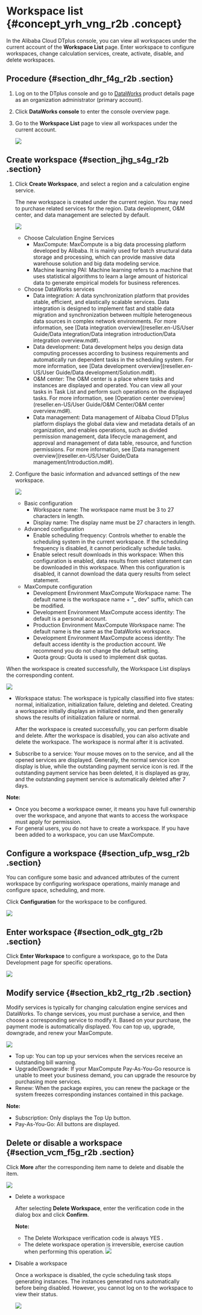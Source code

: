 # Workspace list {#concept_yrh_vng_r2b .concept}

In the Alibaba Cloud DTplus console, you can view all workspaces under the current account of the **Workspace List** page. Enter workspace to configure workspaces, change calculation services, create, activate, disable, and delete workspaces.

## Procedure {#section_dhr_f4g_r2b .section}

1.  Log on to the DTplus console and go to [DataWorks](https://www.alibabacloud.com/product/ide) product details page as an organization administrator \(primary account\).
2.  Click **DataWorks console** to enter the console overview page.
3.  Go to the **Workspace List** page to view all workspaces under the current account.

    ![](http://static-aliyun-doc.oss-cn-hangzhou.aliyuncs.com/assets/img/16187/15514205248729_en-US.jpg)


## Create workspace {#section_jhg_s4g_r2b .section}

1.  Click **Create Workspace**, and select a region and a calculation engine service.

    The new workspace is created under the current region. You may need to purchase related services for the region. Data development, O&M center, and data management are selected by default.

    ![](http://static-aliyun-doc.oss-cn-hangzhou.aliyuncs.com/assets/img/16187/15514205248730_en-US.png)

    -   Choose Calculation Engine Services
        -   MaxCompute: MaxCompute is a big data processing platform developed by Alibaba. It is mainly used for batch structural data storage and processing, which can provide massive data warehouse solution and big data modeling service.
        -   Machine learning PAI: Machine learning refers to a machine that uses statistical algorithms to learn a large amount of historical data to generate empirical models for business references.
    -   Choose DataWorks services
        -   Data integration: A data synchronization platform that provides stable, efficient, and elastically scalable services. Data integration is designed to implement fast and stable data migration and synchronization between multiple heterogeneous data sources in complex network environments. For more information, see [Data integration overview](reseller.en-US/User Guide/Data integration/Data integration introduction/Data integration overview.md#).
        -   Data development: Data development helps you design data computing processes according to business requirements and automatically run dependent tasks in the scheduling system. For more information, see [Data development overview](reseller.en-US/User Guide/Data development/Solution.md#).
        -   O&M center: The O&M center is a place where tasks and instances are displayed and operated. You can view all your tasks in Task List and perform such operations on the displayed tasks. For more information, see [Operation center overview](reseller.en-US/User Guide/O&M Center/O&M center overview.md#).
        -   Data management: Data management of Alibaba Cloud DTplus platform displays the global data view and metadata details of an organization, and enables operations, such as divided permission management, data lifecycle management, and approval and management of data table, resource, and function permissions. For more information, see [Data management overview](reseller.en-US/User Guide/Data management/Introduction.md#).
2.  Configure the basic information and advanced settings of the new workspace.

    ![](http://static-aliyun-doc.oss-cn-hangzhou.aliyuncs.com/assets/img/16187/15514205248731_en-US.png)

    -   Basic configuration
        -   Workspace name: The workspace name must be 3 to 27 characters in length.
        -   Display name: The display name must be 27 characters in length.
    -   Advanced configuration
        -   Enable scheduling frequency: Controls whether to enable the scheduling system in the current workspace. If the scheduling frequency is disabled, it cannot periodically schedule tasks.
        -   Enable select result downloads in this workspace: When this configuration is enabled, data results from select statement can be downloaded in this workspace. When this configuration is disabled, it cannot download the data query results from select statement.
    -   MaxCompute configuration
        -   Development Environment MaxCompute Workspace name: The default name is the workspace name + "\_ dev" suffix, which can be modified.
        -   Development Environment MaxCompute access identity: The default is a personal account.
        -   Production Environment MaxCompute Workspace name: The default name is the same as the DataWorks workspace.
        -   Development Environment MaxCompute access identity: The default access identity is the production account. We recommend you do not change the default setting.
        -   Quota group: Quota is used to implement disk quotas.

When the workspace is created successfully, the Workspace List displays the corresponding content.

![](http://static-aliyun-doc.oss-cn-hangzhou.aliyuncs.com/assets/img/16187/15514205248732_en-US.jpg)

-   Workspace status: The workspace is typically classified into five states: normal, initialization, initialization failure, deleting and deleted. Creating a workspace initially displays an initialized state, and then generally shows the results of initialization failure or normal.

    After the workspace is created successfully, you can perform disable and delete. After the workspace is disabled, you can also activate and delete the workspace. The workspace is normal after it is activated.

-   Subscribe to a service: Your mouse moves on to the service, and all the opened services are displayed. Generally, the normal service icon display is blue, while the outstanding payment service icon is red. If the outstanding payment service has been deleted, it is displayed as gray, and the outstanding payment service is automatically deleted after 7 days.

**Note:** 

-   Once you become a workspace owner, it means you have full ownership over the workspace, and anyone that wants to access the workspace must apply for permission.
-   For general users, you do not have to create a workspace. If you have been added to a workspace, you can use MaxCompute.

## Configure a workspace {#section_ufp_wsg_r2b .section}

You can configure some basic and advanced attributes of the current workspace by configuring workspace operations, mainly manage and configure space, scheduling, and more.

Click **Configuration** for the workspace to be configured.

![](http://static-aliyun-doc.oss-cn-hangzhou.aliyuncs.com/assets/img/16187/15514205248733_en-US.jpg)

## Enter workspace {#section_odk_gtg_r2b .section}

Click **Enter Workspace** to configure a workspace, go to the Data Development page for specific operations.

![](http://static-aliyun-doc.oss-cn-hangzhou.aliyuncs.com/assets/img/16187/15514205248734_en-US.jpg)

## Modify service {#section_kb2_rtg_r2b .section}

Modify services is typically for changing calculation engine services and DataWorks. To change services, you must purchase a service, and then choose a corresponding service to modify it. Based on your purchase, the payment mode is automatically displayed. You can top up, upgrade, downgrade, and renew your MaxCompute.

![](http://static-aliyun-doc.oss-cn-hangzhou.aliyuncs.com/assets/img/16187/15514205248735_en-US.jpg)

-   Top up: You can top up your services when the services receive an outstanding bill warning.
-   Upgrade/Downgrade: If your MaxCompute Pay-As-You-Go resource is unable to meet your business demand, you can upgrade the resource by purchasing more services.
-   Renew: When the package expires, you can renew the package or the system freezes corresponding instances contained in this package.

**Note:** 

-   Subscription: Only displays the Top Up button.
-   Pay-As-You-Go: All buttons are displayed.

## Delete or disable a workspace {#section_vcm_f5g_r2b .section}

Click **More** after the corresponding item name to delete and disable the item.

![](http://static-aliyun-doc.oss-cn-hangzhou.aliyuncs.com/assets/img/16187/15514205248736_en-US.jpg)

-   Delete a workspace

    After selecting **Delete Workspace**, enter the verification code in the dialog box and click **Confirm**.

    **Note:** 

    -   The Delete Workspace verification code is always YES .
    -   The delete workspace operation is irreversible, exercise caution when performing this operation.
    ![](http://static-aliyun-doc.oss-cn-hangzhou.aliyuncs.com/assets/img/16187/15514205248737_en-US.jpg)

-   Disable a workspace

    Once a workspace is disabled, the cycle scheduling task stops generating instances. The instances generated runs automatically before being disabled. However, you cannot log on to the workspace to view their status.

    ![](http://static-aliyun-doc.oss-cn-hangzhou.aliyuncs.com/assets/img/16187/15514205248738_en-US.jpg)


